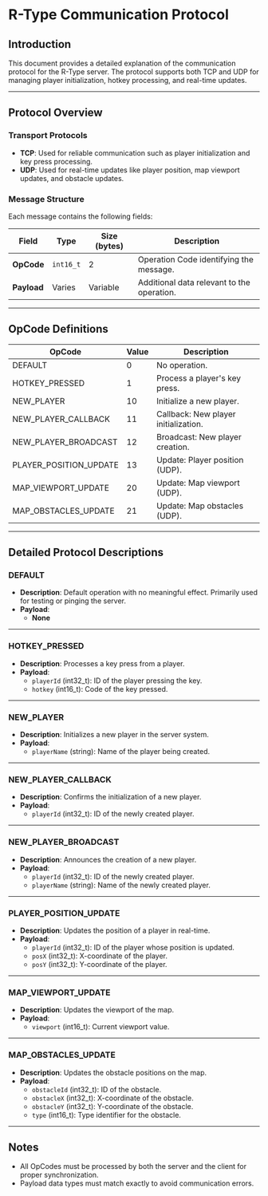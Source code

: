 # R-Type Communication Protocol

## Introduction

This document provides a detailed explanation of the communication protocol for the R-Type server. The protocol supports both TCP and UDP for managing player initialization, hotkey processing, and real-time updates.

---

## Protocol Overview

### Transport Protocols

- **TCP**: Used for reliable communication such as player initialization and key press processing.
- **UDP**: Used for real-time updates like player position, map viewport updates, and obstacle updates.

### Message Structure

Each message contains the following fields:

| Field       | Type     | Size (bytes) | Description                             |
|-------------|----------|--------------|-----------------------------------------|
| **OpCode**  | `int16_t`| 2            | Operation Code identifying the message. |
| **Payload** | Varies   | Variable     | Additional data relevant to the operation. |

---

## OpCode Definitions

| OpCode                   | Value | Description                                |
|--------------------------|-------|--------------------------------------------|
| DEFAULT                  | 0     | No operation.                             |
| HOTKEY_PRESSED           | 1     | Process a player's key press.             |
| NEW_PLAYER               | 10    | Initialize a new player.                  |
| NEW_PLAYER_CALLBACK      | 11    | Callback: New player initialization.      |
| NEW_PLAYER_BROADCAST     | 12    | Broadcast: New player creation.           |
| PLAYER_POSITION_UPDATE   | 13    | Update: Player position (UDP).            |
| MAP_VIEWPORT_UPDATE      | 20    | Update: Map viewport (UDP).               |
| MAP_OBSTACLES_UPDATE     | 21    | Update: Map obstacles (UDP).              |

---

## Detailed Protocol Descriptions

### **DEFAULT**
- **Description**: Default operation with no meaningful effect. Primarily used for testing or pinging the server.
- **Payload**:
  - **None**

---

### **HOTKEY_PRESSED**
- **Description**: Processes a key press from a player.
- **Payload**:
  - `playerId` (int32_t): ID of the player pressing the key.
  - `hotkey` (int16_t): Code of the key pressed.

---

### **NEW_PLAYER**
- **Description**: Initializes a new player in the server system.
- **Payload**:
  - `playerName` (string): Name of the player being created.

---

### **NEW_PLAYER_CALLBACK**
- **Description**: Confirms the initialization of a new player.
- **Payload**:
  - `playerId` (int32_t): ID of the newly created player.

---

### **NEW_PLAYER_BROADCAST**
- **Description**: Announces the creation of a new player.
- **Payload**:
  - `playerId` (int32_t): ID of the newly created player.
  - `playerName` (string): Name of the newly created player.

---

### **PLAYER_POSITION_UPDATE**
- **Description**: Updates the position of a player in real-time.
- **Payload**:
  - `playerId` (int32_t): ID of the player whose position is updated.
  - `posX` (int32_t): X-coordinate of the player.
  - `posY` (int32_t): Y-coordinate of the player.

---

### **MAP_VIEWPORT_UPDATE**
- **Description**: Updates the viewport of the map.
- **Payload**:
  - `viewport` (int16_t): Current viewport value.

---

### **MAP_OBSTACLES_UPDATE**
- **Description**: Updates the obstacle positions on the map.
- **Payload**:
  - `obstacleId` (int32_t): ID of the obstacle.
  - `obstacleX` (int32_t): X-coordinate of the obstacle.
  - `obstacleY` (int32_t): Y-coordinate of the obstacle.
  - `type` (int16_t): Type identifier for the obstacle.

---

## Notes
- All OpCodes must be processed by both the server and the client for proper synchronization.
- Payload data types must match exactly to avoid communication errors.

